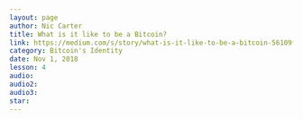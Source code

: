 ```yaml
---
layout: page
author: Nic Carter
title: What is it like to be a Bitcoin?
link: https://medium.com/s/story/what-is-it-like-to-be-a-bitcoin-56109f3e6753
category: Bitcoin's Identity
date: Nov 1, 2018
lesson: 4
audio: 
audio2: 
audio3: 
star: 
---
```

